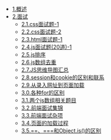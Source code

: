 * [1.概述](/概述/about)
* [2.面试](/面试)
    * [2.1.css面试题-1](/面试/css面试题-1)
    * [2.2.css面试题-2](/面试/css面试题-2)
    * [2.3.html面试题-1](/面试/html面试题-1)
    * [2.4.js面试题(20道)-1](/面试/js面试题(20道)-1)
    * [2.5.js排序](/面试/js排序)
    * [2.6.js数组去重](/面试/js数组去重)
    * [2.7.JS思维导图汇总](/面试/JS思维导图汇总)
    * [2.8.session和cookie的区别和联系](/面试/session和cookie的区别和联系)
    * [2.9.从录入网址到页面加载](/面试/从录入网址到页面加载)
    * [3.0.各种for的区别](/面试/各种for的区别)
    * [3.1.两个js数组相关题目](/面试/两个js数组相关题目)
    * [3.2.前端面试集锦](/面试/前端面试集锦)
    * [3.3.前端面试杂项](/面试/前端面试杂项)
    * [3.4.页面的加载过程](/面试/页面的加载过程)
    * [3.5.==、===和Object.is()的区别](/面试/==、===和Object.is()的区别)
    